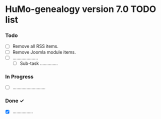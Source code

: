 # HuMo-genealogy version 7.0 TODO list


### Todo

- [ ] Remove all RSS items.  
- [ ] Remove Joomla module items.
- [ ] ....................
  - [ ] Sub-task ..............

### In Progress

- [ ] ..........................

### Done ✓

- [x] ................